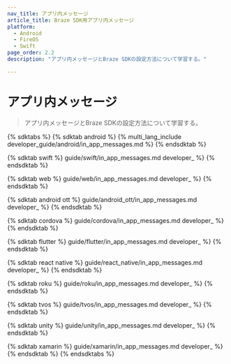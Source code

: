 ```yaml
---
nav_title: アプリ内メッセージ
article_title: Braze SDK用アプリ内メッセージ
platform: 
  - Android
  - FireOS
  - Swift
page_order: 2.2
description: "アプリ内メッセージとBraze SDKの設定方法について学習する。"

---
```


# アプリ内メッセージ

> アプリ内メッセージとBraze SDKの設定方法について学習する。

{% sdktabs %}
{% sdktab android %}
{% multi_lang_include developer_guide/android/in_app_messages.md %}
{% endsdktab %}

{% sdktab swift %}
guide/swift/in_app_messages.md developer_ %}
{% endsdktab %}

{% sdktab web %}
guide/web/in_app_messages.md developer_ %}
{% endsdktab %}

{% sdktab android ott %}
guide/android_ott/in_app_messages.md developer_ %}
{% endsdktab %}

{% sdktab cordova %}
guide/cordova/in_app_messages.md developer_ %}
{% endsdktab %}

{% sdktab flutter %}
guide/flutter/in_app_messages.md developer_ %}
{% endsdktab %}

{% sdktab react native %}
guide/react_native/in_app_messages.md developer_ %}
{% endsdktab %}

{% sdktab roku %}
guide/roku/in_app_messages.md developer_ %}
{% endsdktab %}

{% sdktab tvos %}
guide/tvos/in_app_messages.md developer_ %}
{% endsdktab %}

{% sdktab unity %}
guide/unity/in_app_messages.md developer_ %}
{% endsdktab %}

{% sdktab xamarin %}
guide/xamarin/in_app_messages.md developer_ %}
{% endsdktab %}
{% endsdktabs %}
